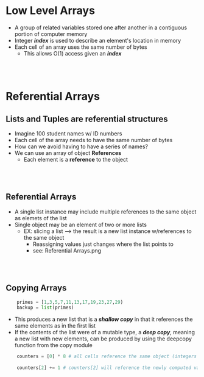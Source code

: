 # Low Level Arrays

* A group of related variables stored one after another in a contiguous portion of computer memory
* Integer ***index*** is used to describe an element's location in memory
* Each cell of an array uses the same number of bytes
    * This allows O(1) access given an ***index***

</br>
</br>

# Referential Arrays
## Lists and Tuples are referential structures
* Imagine 100 student names w/ ID numbers
* Each cell of the array needs to have the same number of bytes
* How can we avoid having to have a series of names?
* We can use an array of object **References**
    * Each element is a **reference** to the object

</br>
</br>

## Referential Arrays 
* A single list instance may include multiple references to the same object as elemets of the list
* Single object may be an element of two or more lists
    * EX: slicing a list --> the result is a new list instance w/references to the same object
        * Reassigning values just changes where the list points to
        *  see: Referential Arrays.png

</br>
</br>

## Copying Arrays

```python
    primes = [1,3,5,7,11,13,17,19,23,27,29)
    backup = list(primes)
```
* This produces a new list that is a *****shallow copy***** in that it references the same elements as in the first list
* If the contents of the list were of a mutable type, a *****deep copy*****, meaning a new list with new elements, can be produced by using the deepcopy function from the copy module

```python
    counters = [0] * 8 # all cells reference the same object (integers are immutable)
    
    counters[2] += 1 # counters[2] will reference the newly computed value, not the original 0
```

